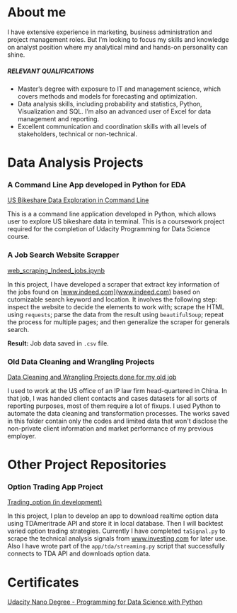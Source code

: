 # About me

I have extensive experience in marketing, business administration and project management roles. But I’m looking to focus my skills and knowledge on analyst position where my analytical mind and hands-on personality can shine. 

##### RELEVANT QUALIFICATIONS
- Master’s degree with exposure to IT and management science, which covers methods and models for forecasting and optimization.
- Data analysis skills, including probability and statistics, Python, Visualization and SQL. I’m also an advanced user of Excel for data management and reporting. 
- Excellent communication and coordination skills with all levels of stakeholders, technical or non-technical.




# Data Analysis Projects


### A Command Line App developed in Python for EDA

[US Bikeshare Data Exploration in Command Line](https://github.com/catelinn/bikeshare_cli2)

This is a a command line application developed in Python, which allows user to explore US bikeshare data in terminal. This is a coursework project required for the completion of Udacity Programming for Data Science course.  


### A Job Search Website Scrapper

[web_scraping_Indeed_jobs.ipynb](https://github.com/catelinn/data-analysis-portfolio/tree/master/projects/web%20scraper%20for%20indeed%20jobs)

In this project, I have developed a scraper that extract key information of the jobs found on [www.indeed.com](www.indeed.com) based on cutomizable search keyword and location. It involves the following step: inspect the website to decide the elements to work with; scrape the HTML using `requests`; parse the data from the result using `beautifulSoup`; repeat the process for multiple pages; and then generalize the scraper for generals search.

**Result:** Job data saved in `.csv` file.


### Old Data Cleaning and Wrangling Projects

[Data Cleaning and Wrangling Projects done for my old job](https://github.com/catelinn/data-analysis-portfolio/tree/master/projects/data%20cleaning%20and%20wrangling%20at%20old%20job)

I used to work at the US office of an IP law firm head-quartered in China. In that job, I was handed client contacts and cases datasets for all sorts of reporting purposes, most of them require a lot of fixups. I used Python to automate the data cleaning and transformation processes. The works saved in this folder contain only the codes and limited data that won't disclose the non-private client information and market performance of my previous employer.



# Other Project Repositories


### Option Trading App Project

[Trading_option (in development)](https://github.com/catelinn/trading_options)

In this project, I plan to develop an app to download realtime option data using TDAmeritrade API and store it in local database. Then I will backtest varied option trading strategies. Currently I have completed `taSignal.py` to scrape the technical analysis signals from www.investing.com for later use. Also I have wrote part of the `app/tda/streaming.py` script that successfully connects to TDA API and downloads option data.




# Certificates

[Udacity Nano Degree - Programming for Data Science with Python](https://graduation.udacity.com/confirm/FGQADLZH)
